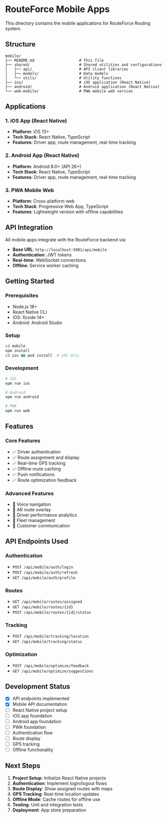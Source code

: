 # RouteForce Mobile Apps

This directory contains the mobile applications for RouteForce Routing system.

## Structure

```
mobile/
├── README.md                    # This file
├── shared/                      # Shared utilities and configurations
│   ├── api/                     # API client libraries
│   ├── models/                  # Data models
│   └── utils/                   # Utility functions
├── ios/                         # iOS application (React Native)
├── android/                     # Android application (React Native)
└── web-mobile/                  # PWA mobile web version
```

## Applications

### 1. iOS App (React Native)
- **Platform**: iOS 13+
- **Tech Stack**: React Native, TypeScript
- **Features**: Driver app, route management, real-time tracking

### 2. Android App (React Native)
- **Platform**: Android 8.0+ (API 26+)
- **Tech Stack**: React Native, TypeScript
- **Features**: Driver app, route management, real-time tracking

### 3. PWA Mobile Web
- **Platform**: Cross-platform web
- **Tech Stack**: Progressive Web App, TypeScript
- **Features**: Lightweight version with offline capabilities

## API Integration

All mobile apps integrate with the RouteForce backend via:
- **Base URL**: `http://localhost:5001/api/mobile`
- **Authentication**: JWT tokens
- **Real-time**: WebSocket connections
- **Offline**: Service worker caching

## Getting Started

### Prerequisites
- Node.js 18+
- React Native CLI
- iOS: Xcode 14+
- Android: Android Studio

### Setup
```bash
cd mobile
npm install
cd ios && pod install  # iOS only
```

### Development
```bash
# iOS
npm run ios

# Android  
npm run android

# PWA
npm run web
```

## Features

### Core Features
- ✅ Driver authentication
- ✅ Route assignment and display
- ✅ Real-time GPS tracking
- ✅ Offline route caching
- ✅ Push notifications
- ✅ Route optimization feedback

### Advanced Features
- 🚧 Voice navigation
- 🚧 AR route overlay
- 🚧 Driver performance analytics
- 🚧 Fleet management
- 🚧 Customer communication

## API Endpoints Used

### Authentication
- `POST /api/mobile/auth/login`
- `POST /api/mobile/auth/refresh`
- `GET /api/mobile/auth/profile`

### Routes
- `GET /api/mobile/routes/assigned`
- `GET /api/mobile/routes/{id}`
- `POST /api/mobile/routes/{id}/status`

### Tracking
- `POST /api/mobile/tracking/location`
- `GET /api/mobile/tracking/status`

### Optimization
- `POST /api/mobile/optimize/feedback`
- `GET /api/mobile/optimize/suggestions`

## Development Status

- [x] API endpoints implemented
- [x] Mobile API documentation
- [ ] React Native project setup
- [ ] iOS app foundation
- [ ] Android app foundation
- [ ] PWA foundation
- [ ] Authentication flow
- [ ] Route display
- [ ] GPS tracking
- [ ] Offline functionality

## Next Steps

1. **Project Setup**: Initialize React Native projects
2. **Authentication**: Implement login/logout flows
3. **Route Display**: Show assigned routes with maps
4. **GPS Tracking**: Real-time location updates
5. **Offline Mode**: Cache routes for offline use
6. **Testing**: Unit and integration tests
7. **Deployment**: App store preparation

